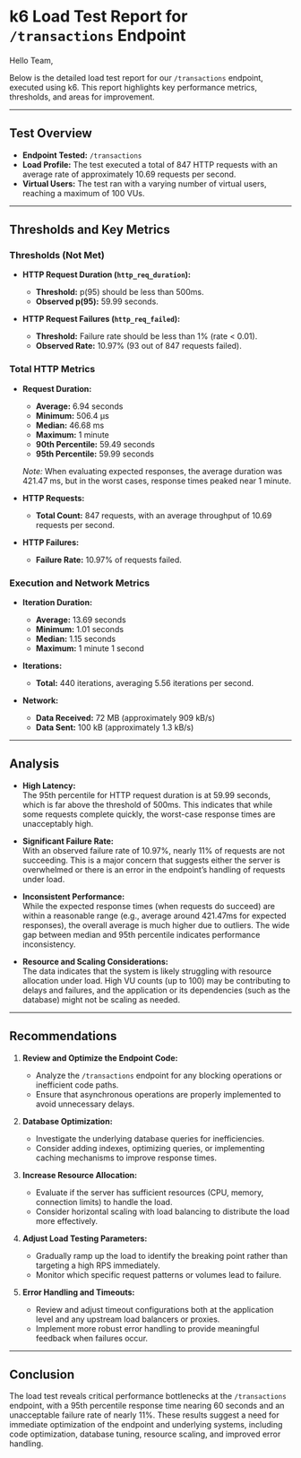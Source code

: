 # k6 Load Test Report for `/transactions` Endpoint

Hello Team,

Below is the detailed load test report for our `/transactions` endpoint, executed using k6. This report highlights key performance metrics, thresholds, and areas for improvement.

---

## Test Overview

- **Endpoint Tested:** `/transactions`
- **Load Profile:** The test executed a total of 847 HTTP requests with an average rate of approximately 10.69 requests per second.
- **Virtual Users:** The test ran with a varying number of virtual users, reaching a maximum of 100 VUs.

---

## Thresholds and Key Metrics

### Thresholds (Not Met)

- **HTTP Request Duration (`http_req_duration`):**  
  - **Threshold:** p(95) should be less than 500ms.  
  - **Observed p(95):** 59.99 seconds.
  
- **HTTP Request Failures (`http_req_failed`):**  
  - **Threshold:** Failure rate should be less than 1% (rate < 0.01).  
  - **Observed Rate:** 10.97% (93 out of 847 requests failed).

### Total HTTP Metrics

- **Request Duration:**
  - **Average:** 6.94 seconds  
  - **Minimum:** 506.4 µs  
  - **Median:** 46.68 ms  
  - **Maximum:** 1 minute  
  - **90th Percentile:** 59.49 seconds  
  - **95th Percentile:** 59.99 seconds
  
  _Note:_ When evaluating expected responses, the average duration was 421.47 ms, but in the worst cases, response times peaked near 1 minute.

- **HTTP Requests:**
  - **Total Count:** 847 requests, with an average throughput of 10.69 requests per second.

- **HTTP Failures:**
  - **Failure Rate:** 10.97% of requests failed.

### Execution and Network Metrics

- **Iteration Duration:**
  - **Average:** 13.69 seconds  
  - **Minimum:** 1.01 seconds  
  - **Median:** 1.15 seconds  
  - **Maximum:** 1 minute 1 second

- **Iterations:**  
  - **Total:** 440 iterations, averaging 5.56 iterations per second.

- **Network:**
  - **Data Received:** 72 MB (approximately 909 kB/s)
  - **Data Sent:** 100 kB (approximately 1.3 kB/s)

---

## Analysis

- **High Latency:**  
  The 95th percentile for HTTP request duration is at 59.99 seconds, which is far above the threshold of 500ms. This indicates that while some requests complete quickly, the worst-case response times are unacceptably high.

- **Significant Failure Rate:**  
  With an observed failure rate of 10.97%, nearly 11% of requests are not succeeding. This is a major concern that suggests either the server is overwhelmed or there is an error in the endpoint’s handling of requests under load.

- **Inconsistent Performance:**  
  While the expected response times (when requests do succeed) are within a reasonable range (e.g., average around 421.47ms for expected responses), the overall average is much higher due to outliers. The wide gap between median and 95th percentile indicates performance inconsistency.

- **Resource and Scaling Considerations:**  
  The data indicates that the system is likely struggling with resource allocation under load. High VU counts (up to 100) may be contributing to delays and failures, and the application or its dependencies (such as the database) might not be scaling as needed.

---

## Recommendations

1. **Review and Optimize the Endpoint Code:**
   - Analyze the `/transactions` endpoint for any blocking operations or inefficient code paths.
   - Ensure that asynchronous operations are properly implemented to avoid unnecessary delays.

2. **Database Optimization:**
   - Investigate the underlying database queries for inefficiencies.
   - Consider adding indexes, optimizing queries, or implementing caching mechanisms to improve response times.

3. **Increase Resource Allocation:**
   - Evaluate if the server has sufficient resources (CPU, memory, connection limits) to handle the load.
   - Consider horizontal scaling with load balancing to distribute the load more effectively.

4. **Adjust Load Testing Parameters:**
   - Gradually ramp up the load to identify the breaking point rather than targeting a high RPS immediately.
   - Monitor which specific request patterns or volumes lead to failure.

5. **Error Handling and Timeouts:**
   - Review and adjust timeout configurations both at the application level and any upstream load balancers or proxies.
   - Implement more robust error handling to provide meaningful feedback when failures occur.

---

## Conclusion

The load test reveals critical performance bottlenecks at the `/transactions` endpoint, with a 95th percentile response time nearing 60 seconds and an unacceptable failure rate of nearly 11%. These results suggest a need for immediate optimization of the endpoint and underlying systems, including code optimization, database tuning, resource scaling, and improved error handling.
